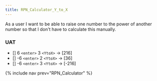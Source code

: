 ```yaml
---
title: RPN_Calculator_Y_to_X
---
```

As a user I want to be able to raise one number to the power of another number so that I don't have to calculate this manually.

### UAT
* [] 6 ```<enter>``` 3 ```<YtoX>``` -> [216]
* [] -6 ```<enter>``` 2 ```<YtoX>``` -> [36]
* [] -6 ```<enter>``` 3 ```<YtoX>``` -> [-216]

{% include nav prev="RPN_Calculator" %}
